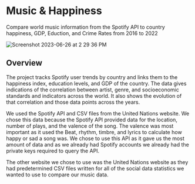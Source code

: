 # Music & Happiness

Compare world music information from the Spotify API to country happiness, GDP, Eduction, and Crime Rates from 2016 to 2022

![Screenshot 2023-06-26 at 2 29 36 PM](https://github.com/AntonioKaram/MusicData/assets/73662395/6f7f7490-1424-445b-83ea-ce5d8c5da250)


## Overview

The project tracks Spotify user trends by country and links them to the happiness index, education levels, and GDP of the country. The data gives indications of the correlation between artist, genre, and socioeconomic standards and indicators across the world. It also shows the evolution of that correlation and those data points across the years. 

We used the Spotify API and CSV files from the United Nations website. We chose this data because the Spotify API provided data for the location, number of plays, and the valence of the song. The valence was most important as it used the Beat, rhythm, timbre, and lyrics to calculate how happy or sad a song was. We chose to use this API as it gave us the most amount of data and as we already had Spotify accounts we already had the private keys required to query the API. 

The other website we chose to use was the United Nations website as they had predetermined CSV files written for all of the social data statistics we wanted to use to compare our music data.
